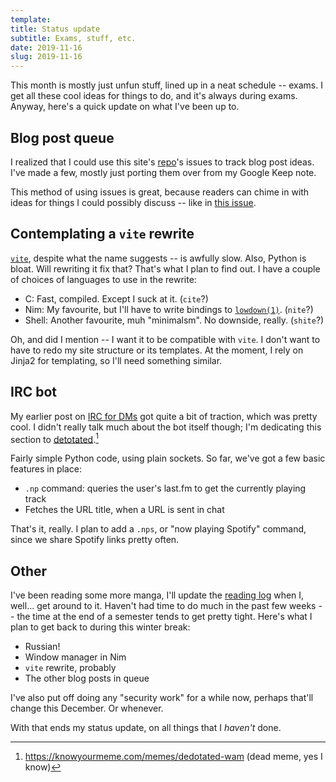 ```yaml
---
template:
title: Status update
subtitle: Exams, stuff, etc.
date: 2019-11-16
slug: 2019-11-16
---
```


This month is mostly just unfun stuff, lined up in a neat schedule --
exams. I get all these cool ideas for things to do, and it's always
during exams. Anyway, here's a quick update on what I've been up to.

## Blog post queue

I realized that I could use this site's
[repo](https://github.com/icyphox/site)'s issues to track blog post ideas.
I've made a few, mostly just porting them over from my Google Keep note.

This method of using issues is great, because readers can chime in with
ideas for things I could possibly discuss -- like in [this
issue](https://github.com/icyphox/site/issues/10).

## Contemplating a `vite` rewrite

[`vite`](https://github.com/icyphox/vite), despite what the name suggests
-- is awfully slow. Also, Python is bloat.
Will rewriting it fix that? That's what I plan to find out. I have
a couple of choices of languages to use in the rewrite:

- C: Fast, compiled. Except I suck at it. (`cite`?)
- Nim: My favourite, but I'll have to write bindings to [`lowdown(1)`](https://github.com/kristapsdz/lowdown). (`nite`?)
- Shell: Another favourite, muh "minimalsm". No downside, really.
  (`shite`?)

Oh, and did I mention -- I want it to be compatible with `vite`.
I don't want to have to redo my site structure or its templates. At the
moment, I rely on Jinja2 for templating, so I'll need something similar.

## IRC bot

My earlier post on [IRC for DMs](/blog/irc-for-dms) got quite a bit of
traction, which was pretty cool. I didn't really talk much about the bot
itself though; I'm dedicating this section to
[detotated](https://github.com/icyphox/detotated).[^1]

Fairly simple Python code, using plain sockets. So far, we've got a few
basic features in place:

- `.np` command: queries the user's last.fm to get the currently playing
track
- Fetches the URL title, when a URL is sent in chat

That's it, really. I plan to add a `.nps`, or "now playing Spotify"
command, since we share Spotify links pretty often.

## Other

I've been reading some more manga, I'll update the [reading
log](/reading) when I, well... get around to it. Haven't had time to do
much in the past few weeks -- the time at the end of a semester tends to
get pretty tight. Here's what I plan to get back to during this winter break:

- Russian!
- Window manager in Nim
- `vite` rewrite, probably
- The other blog posts in queue

I've also put off doing any "security work" for a while now, perhaps
that'll change this December. Or whenever.

With that ends my status update, on all things that I _haven't_ done.

[^1]: https://knowyourmeme.com/memes/dedotated-wam (dead meme, yes I know)
